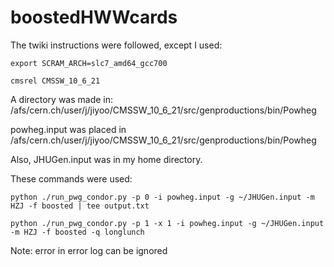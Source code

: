# boostedHWWcards

The twiki instructions were followed, except I used:

    export SCRAM_ARCH=slc7_amd64_gcc700
    
    cmsrel CMSSW_10_6_21

A directory was made in: /afs/cern.ch/user/j/jiyoo/CMSSW_10_6_21/src/genproductions/bin/Powheg

powheg.input was placed in /afs/cern.ch/user/j/jiyoo/CMSSW_10_6_21/src/genproductions/bin/Powheg

Also, JHUGen.input was in my home directory.


These commands were used:


    python ./run_pwg_condor.py -p 0 -i powheg.input -g ~/JHUGen.input -m HZJ -f boosted | tee output.txt

    python ./run_pwg_condor.py -p 1 -x 1 -i powheg.input -g ~/JHUGen.input -m HZJ -f boosted -q longlunch  

Note: error in error log can be ignored
